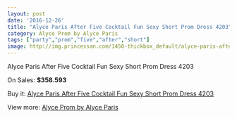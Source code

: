 ```yaml
---
layout: post
date: '2016-12-26'
title: "Alyce Paris After Five Cocktail Fun Sexy Short Prom Dress 4203"
category: Alyce Prom by Alyce Paris
tags: ["party","prom","five","after","short"]
image: http://img.princessan.com/1450-thickbox_default/alyce-paris-after-five-cocktail-fun-sexy-short-prom-dress-4203.jpg
---
```

Alyce Paris After Five Cocktail Fun Sexy Short Prom Dress 4203

On Sales: **$358.593**
<a href="https://www.princessan.com/en/alyce-prom-by-alyce-paris/684-alyce-paris-after-five-cocktail-fun-sexy-short-prom-dress-4203.html"><amp-img layout="responsive" width="600" height="600" src="//img.princessan.com/1450-thickbox_default/alyce-paris-after-five-cocktail-fun-sexy-short-prom-dress-4203.jpg" alt="Alyce Paris After Five Cocktail Fun Sexy Short Prom Dress 4203 0" /></a>

Buy it: [Alyce Paris After Five Cocktail Fun Sexy Short Prom Dress 4203](https://www.princessan.com/en/alyce-prom-by-alyce-paris/684-alyce-paris-after-five-cocktail-fun-sexy-short-prom-dress-4203.html "Alyce Paris After Five Cocktail Fun Sexy Short Prom Dress 4203")

View more: [Alyce Prom by Alyce Paris](https://www.princessan.com/en/8-alyce-prom-by-alyce-paris "Alyce Prom by Alyce Paris")